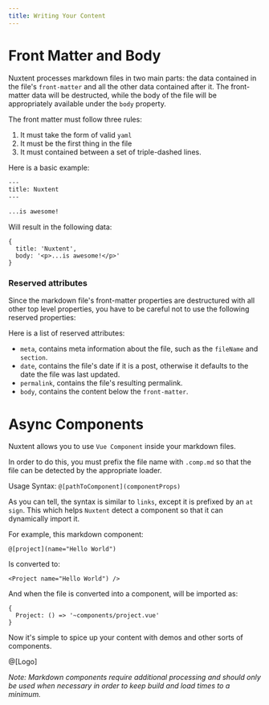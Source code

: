 ```yaml
---
title: Writing Your Content
---
```


# Front Matter and Body

Nuxtent processes markdown files in two main parts: the data contained in the file's `front-matter` and all the other data contained after it. The front-matter data will be destructed, while the body of the file will be appropriately available under the `body` property.

The front matter must follow three rules:

1. It must take the form of valid `yaml`
2. It must be the first thing in the file
3. It must contained between a set of triple-dashed lines.

Here is a basic example:

```bash
---
title: Nuxtent
---

...is awesome!

```

Will result in the following data:

```
{
  title: 'Nuxtent',
  body: '<p>...is awesome!</p>'
}
```

### Reserved attributes

Since the markdown file's front-matter properties are destructured with all other top level properties, you have to be careful not to use the following reserved properties:

Here is a list of reserved attributes:

- `meta`, contains meta information about the file, such as the `fileName` and `section`.
- `date`, contains the file's date if it is a post, otherwise it defaults to the date the file was last updated.
- `permalink`, contains the file's resulting permalink.
- `body`, contains the content below the `front-matter`.

# Async Components

Nuxtent allows you to use `Vue Component` inside your markdown files.

In order to do this, you must prefix the file name with `.comp.md` so that the file can be detected by the appropriate loader.

Usage Syntax: `@[pathToComponent](componentProps)`

As you can tell, the syntax is similar to `links`, except it is prefixed by an `at sign`. This which helps `Nuxtent` detect a component so that it can dynamically import it.

For example, this markdown component:

```
@[project](name="Hello World")
```

Is converted to:

```
<Project name="Hello World") />

```

And when the file is converted into a component, will be imported as:

```
{
  Project: () => '~components/project.vue'
}
```

Now it's simple to spice up your content with demos and other sorts of components.

@[Logo]


*Note: Markdown components require additional processing and should only be used when necessary in order to keep build and load times to a minimum.*
